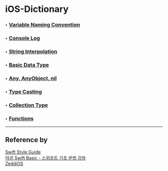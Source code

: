 # iOS-Dictionary
### ‣ [Variable Naming Convention](https://github.com/MojitoBar/iOS-Dictionary/blob/main/VariableNamingConvention.md)
### ‣ [Console Log](https://github.com/MojitoBar/iOS-Dictionary/blob/main/ConsoleLog.md)
### ‣ [String Interpolation](https://github.com/MojitoBar/iOS-Dictionary/blob/main/StringInterpolation.md)
### ‣ [Basic Data Type](https://github.com/MojitoBar/iOS-Dictionary/blob/main/BasicDataType.md)
### ‣ [Any, AnyObject, nil](https://github.com/MojitoBar/iOS-Dictionary/blob/main/AnyAnyObjectNil.md)
### ‣ [Type Casting](https://github.com/MojitoBar/iOS-Dictionary/blob/main/TypeCasting.md)
### ‣ [Collection Type](https://github.com/MojitoBar/iOS-Dictionary/blob/main/CollectionType.md)
### ‣ [Functions](https://github.com/MojitoBar/iOS-Dictionary/blob/main/Functions.md)
---
## Reference by<br>
[Swift Style Guide](https://google.github.io/swift/)
<br>
[야곰 Swift Basic - 스위프트 기초 문법 강좌](https://youtube.com/playlist?list=PLz8NH7YHUj_ZmlgcSETF51Z9GSSU6Uioy)
<br>
[ZeddiOS](https://zeddios.tistory.com/)
